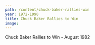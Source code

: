 ```yaml
---
path: /content/chuck-baker-rallies-win
year: 1972-1990
title: Chuck Baker Rallies to Win
image: 
---
```


Chuck Baker Rallies to Win - August 1982
